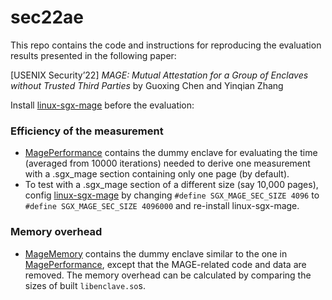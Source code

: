 # sec22ae

This repo contains the code and instructions for reproducing the evaluation results presented in the following paper:

[USENIX Security’22] *MAGE: Mutual Attestation for a Group of Enclaves without Trusted Third Parties* by Guoxing Chen and Yinqian Zhang

Install [linux-sgx-mage](https://github.com/donnod/linux-sgx-mage) before the evaluation:

### Efficiency of the measurement
- [MagePerformance](MagePerformance) contains the dummy enclave for evaluating the time (averaged from 10000 iterations) needed to derive one measurement with a .sgx_mage section containing only one page (by default).
- To test with a .sgx_mage section of a different size (say 10,000 pages), config [linux-sgx-mage](https://github.com/donnod/linux-sgx-mage/common/inc/sgx_mage.h) by changing ``#define SGX_MAGE_SEC_SIZE 4096`` to ``#define SGX_MAGE_SEC_SIZE 4096000`` and re-install linux-sgx-mage.

### Memory overhead
- [MageMemory](MageMemory) contains the dummy enclave similar to the one in [MagePerformance](MagePerformance), except that the MAGE-related code and data are
removed. The memory overhead can be calculated by comparing the sizes of built ``libenclave.so``s.